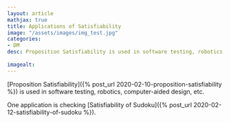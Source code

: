```yaml
---
layout: article
mathjax: true
title: Applications of Satisfiability
image: "/assets/images/img_test.jpg"
categories:
- DM
desc: Proposition Satisfiability is used in software testing, robotics, computer-aided design, etc.
 
imagealt: 
---
```


[Proposition Satisfiability]({% post_url 2020-02-10-proposition-satisfiability %}) is used in software testing, robotics, computer-aided design, etc.

One application is checking [Satisfiability of Sudoku]({% post_url 2020-02-12-satisfiability-of-sudoku %}).